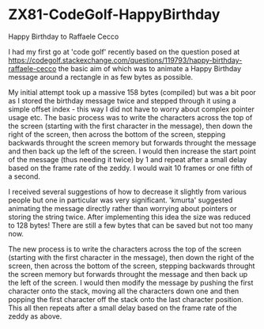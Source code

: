 # ZX81-CodeGolf-HappyBirthday
Happy Birthday to Raffaele Cecco

I had my first go at 'code golf' recently based on the question posed at https://codegolf.stackexchange.com/questions/119793/happy-birthday-raffaele-cecco the basic aim of which was to animate a Happy Birthday message around a rectangle in as few bytes as possible.

My initial attempt took up a massive 158 bytes (compiled) but was a bit poor as I stored the birthday message twice and stepped through it using a simple offset index - this way I did not have to worry about complex pointer usage etc. The basic process was to write the characters across the top of the screen (starting with the first character in the message), then down the right of the screen, then across the bottom of the screen, stepping backwards throught the screen memory but forwards throught the message and then back up the left of the screen. I would then increase the start point of the message (thus needing it twice) by 1 and repeat after a small delay based on the frame rate of the zeddy. I would wait 10 frames or one fifth of a second.

I received several suggestions of how to decrease it slightly from various people but one in particular was very significant. 'kmurta' suggested animating the message directly rather than worrying about pointers or storing the string twice. After implementing this idea the size was reduced to 128 bytes! There are still a few bytes that can be saved but not too many now.

The new process is to write the characters across the top of the screen (starting with the first character in the message), then down the right of the screen, then across the bottom of the screen, stepping backwards throught the screen memory but forwards throught the message and then back up the left of the screen. 
I would then modify the message by pushing the first character onto the stack, moving all the characters down one and then popping the first character off the stack onto the last character position. This all then repeats after a small delay based on the frame rate of the zeddy as above.
